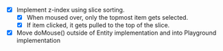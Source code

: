 - [x] Implement z-index using slice sorting.
    - [x] When moused over, only the topmost item gets selected.
    - [x] If item clicked, it gets pulled to the top of the slice.

- [x] Move doMouse() outside of Entity implementation and into Playground implementation
